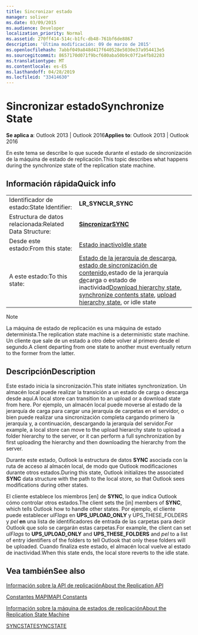 ```yaml
---
title: Sincronizar estado
manager: soliver
ms.date: 03/09/2015
ms.audience: Developer
localization_priority: Normal
ms.assetid: 270ff414-514c-b1fc-db48-761bf6de8867
description: 'Última modificación: 09 de marzo de 2015'
ms.openlocfilehash: 7abbf049a848d417f640528e5030e37a954413e5
ms.sourcegitcommit: 8657170d071f9bcf680aba50b9c07f2a4fb82283
ms.translationtype: MT
ms.contentlocale: es-ES
ms.lasthandoff: 04/28/2019
ms.locfileid: "33414630"
---
```

# <a name="synchronize-state"></a><span data-ttu-id="e8a28-103">Sincronizar estado</span><span class="sxs-lookup"><span data-stu-id="e8a28-103">Synchronize State</span></span>

  
  
<span data-ttu-id="e8a28-104">**Se aplica a**: Outlook 2013 | Outlook 2016</span><span class="sxs-lookup"><span data-stu-id="e8a28-104">**Applies to**: Outlook 2013 | Outlook 2016</span></span> 
  
 <span data-ttu-id="e8a28-105">En este tema se describe lo que sucede durante el estado de sincronización de la máquina de estado de replicación.</span><span class="sxs-lookup"><span data-stu-id="e8a28-105">This topic describes what happens during the synchronize state of the replication state machine.</span></span> 
  
## <a name="quick-info"></a><span data-ttu-id="e8a28-106">Información rápida</span><span class="sxs-lookup"><span data-stu-id="e8a28-106">Quick info</span></span>

|||
|:-----|:-----|
|<span data-ttu-id="e8a28-107">Identificador de estado:</span><span class="sxs-lookup"><span data-stu-id="e8a28-107">State Identifier:</span></span>  <br/> |<span data-ttu-id="e8a28-108">**LR_SYNC**</span><span class="sxs-lookup"><span data-stu-id="e8a28-108">**LR_SYNC**</span></span> <br/> |
|<span data-ttu-id="e8a28-109">Estructura de datos relacionada:</span><span class="sxs-lookup"><span data-stu-id="e8a28-109">Related Data Structure:</span></span>  <br/> |<span data-ttu-id="e8a28-110">**[Sincronizar](sync.md)**</span><span class="sxs-lookup"><span data-stu-id="e8a28-110">**[SYNC](sync.md)**</span></span> <br/> |
|<span data-ttu-id="e8a28-111">Desde este estado:</span><span class="sxs-lookup"><span data-stu-id="e8a28-111">From this state:</span></span>  <br/> |[<span data-ttu-id="e8a28-112">Estado inactivo</span><span class="sxs-lookup"><span data-stu-id="e8a28-112">Idle state</span></span>](idle-state.md) <br/> |
|<span data-ttu-id="e8a28-113">A este estado:</span><span class="sxs-lookup"><span data-stu-id="e8a28-113">To this state:</span></span>  <br/> |<span data-ttu-id="e8a28-114">[Estado de la jerarquía de descarga,](download-hierarchy-state.md) [estado de sincronización de contenido,](synchronize-contents-state.md)estado de la jerarquía [de](upload-hierarchy-state.md)carga o estado de inactividad</span><span class="sxs-lookup"><span data-stu-id="e8a28-114">[Download hierarchy state](download-hierarchy-state.md), [synchronize contents state](synchronize-contents-state.md), [upload hierarchy state](upload-hierarchy-state.md), or idle state</span></span>  <br/> |
   
> [!NOTE]
> <span data-ttu-id="e8a28-115">La máquina de estado de replicación es una máquina de estado determinista.</span><span class="sxs-lookup"><span data-stu-id="e8a28-115">The replication state machine is a deterministic state machine.</span></span> <span data-ttu-id="e8a28-116">Un cliente que sale de un estado a otro debe volver al primero desde el segundo.</span><span class="sxs-lookup"><span data-stu-id="e8a28-116">A client departing from one state to another must eventually return to the former from the latter.</span></span> 
  
## <a name="description"></a><span data-ttu-id="e8a28-117">Descripción</span><span class="sxs-lookup"><span data-stu-id="e8a28-117">Description</span></span>

<span data-ttu-id="e8a28-118">Este estado inicia la sincronización.</span><span class="sxs-lookup"><span data-stu-id="e8a28-118">This state initiates synchronization.</span></span> <span data-ttu-id="e8a28-119">Un almacén local puede realizar la transición a un estado de carga o descarga desde aquí.</span><span class="sxs-lookup"><span data-stu-id="e8a28-119">A local store can transition to an upload or a download state from here.</span></span> <span data-ttu-id="e8a28-120">Por ejemplo, un almacén local puede moverse al estado de la jerarquía de carga para cargar una jerarquía de carpetas en el servidor, o bien puede realizar una sincronización completa cargando primero la jerarquía y, a continuación, descargando la jerarquía del servidor.</span><span class="sxs-lookup"><span data-stu-id="e8a28-120">For example, a local store can move to the upload hierarchy state to upload a folder hierarchy to the server, or it can perform a full synchronization by first uploading the hierarchy and then downloading the hierarchy from the server.</span></span>
  
<span data-ttu-id="e8a28-121">Durante este estado, Outlook la estructura de datos **SYNC** asociada con la ruta de acceso al almacén local, de modo que Outlook modificaciones durante otros estados.</span><span class="sxs-lookup"><span data-stu-id="e8a28-121">During this state, Outlook initializes the associated **SYNC** data structure with the path to the local store, so that Outlook sees modifications during other states.</span></span> 
  
<span data-ttu-id="e8a28-122">El cliente establece los miembros [en] de **SYNC**, lo que indica Outlook cómo controlar otros estados.</span><span class="sxs-lookup"><span data-stu-id="e8a28-122">The client sets the [in] members of **SYNC**, which tells Outlook how to handle other states.</span></span> <span data-ttu-id="e8a28-123">Por ejemplo, el cliente puede establecer *ulFlags* en **UPS_UPLOAD_ONLY** y UPS_THESE_FOLDERS y *pel* **en** una lista de identificadores de entrada de las carpetas para decir Outlook que solo se cargarán estas carpetas.</span><span class="sxs-lookup"><span data-stu-id="e8a28-123">For example, the client can set  *ulFlags*  to **UPS_UPLOAD_ONLY** and **UPS_THESE_FOLDERS** and  *pel*  to a list of entry identifiers of the folders to tell Outlook that only these folders will be uploaded.</span></span> <span data-ttu-id="e8a28-124">Cuando finaliza este estado, el almacén local vuelve al estado de inactividad.</span><span class="sxs-lookup"><span data-stu-id="e8a28-124">When this state ends, the local store reverts to the idle state.</span></span> 
  
## <a name="see-also"></a><span data-ttu-id="e8a28-125">Vea también</span><span class="sxs-lookup"><span data-stu-id="e8a28-125">See also</span></span>



[<span data-ttu-id="e8a28-126">Información sobre la API de replicación</span><span class="sxs-lookup"><span data-stu-id="e8a28-126">About the Replication API</span></span>](about-the-replication-api.md)
  
[<span data-ttu-id="e8a28-127">Constantes MAPI</span><span class="sxs-lookup"><span data-stu-id="e8a28-127">MAPI Constants</span></span>](mapi-constants.md)
  
[<span data-ttu-id="e8a28-128">Información sobre la máquina de estados de replicación</span><span class="sxs-lookup"><span data-stu-id="e8a28-128">About the Replication State Machine</span></span>](about-the-replication-state-machine.md)
  
[<span data-ttu-id="e8a28-129">SYNCSTATE</span><span class="sxs-lookup"><span data-stu-id="e8a28-129">SYNCSTATE</span></span>](syncstate.md)

